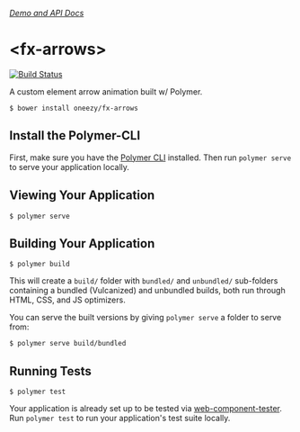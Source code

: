 _[Demo and API Docs](https://oneezy.github.io/sweet-element)_

# \<fx-arrows\>

[![Build Status](https://travis-ci.org/oneezy/sweet-element.svg?branch=master)](https://travis-ci.org/oneezy/sweet-element)

A custom element arrow animation built w/ Polymer.

```
$ bower install oneezy/fx-arrows
```

## Install the Polymer-CLI

First, make sure you have the [Polymer CLI](https://www.npmjs.com/package/polymer-cli) installed. Then run `polymer serve` to serve your application locally.

## Viewing Your Application

```
$ polymer serve
```

## Building Your Application

```
$ polymer build
```

This will create a `build/` folder with `bundled/` and `unbundled/` sub-folders
containing a bundled (Vulcanized) and unbundled builds, both run through HTML,
CSS, and JS optimizers.

You can serve the built versions by giving `polymer serve` a folder to serve
from:

```
$ polymer serve build/bundled
```

## Running Tests

```
$ polymer test
```

Your application is already set up to be tested via [web-component-tester](https://github.com/Polymer/web-component-tester). Run `polymer test` to run your application's test suite locally.
